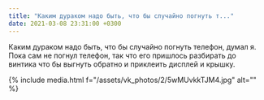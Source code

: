 ```yaml
---
title: "Каким дураком надо быть, что бы случайно погнуть т..."
date: 2021-03-08 23:31:00 +0300
---
```


Каким дураком надо быть, что бы случайно погнуть телефон, думал я. Пока сам не погнул телефон, так что его пришлось разбирать до винтика что бы выгнуть обратно и приклеить дисплей и крышку.

{% include media.html f="/assets/vk_photos/2/5wMUvkkTJM4.jpg" alt="" %}
